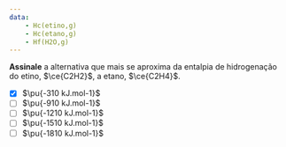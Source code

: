 ```yaml
---
data:
    - Hc(etino,g)
    - Hc(etano,g)
    - Hf(H2O,g)
---
```


**Assinale** a alternativa que mais se aproxima da entalpia de hidrogenação do etino, $\ce{C2H2}$, a etano, $\ce{C2H4}$.

- [x] $\pu{-310 kJ.mol-1}$
- [ ] $\pu{-910 kJ.mol-1}$
- [ ] $\pu{-1210 kJ.mol-1}$
- [ ] $\pu{-1510 kJ.mol-1}$
- [ ] $\pu{-1810 kJ.mol-1}$
